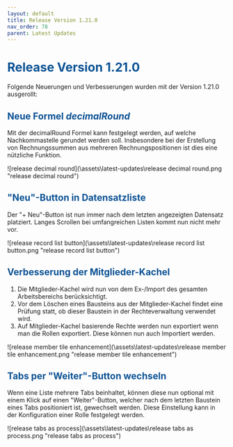 ```yaml
---
layout: default
title: Release Version 1.21.0
nav_order: 78
parent: Latest Updates
---
```


# <span style="color:#0b5394">**Release Version 1.21.0**</span>

Folgende Neuerungen und Verbesserungen wurden mit der Version 1.21.0 ausgerollt:

## <span style="color:#0b5394">**Neue Formel *decimalRound***</span>


Mit der decimalRound Formel kann festgelegt werden, auf welche Nachkommastelle gerundet werden soll. Insbesondere bei der Erstellung von Rechnungssummen aus mehreren Rechnungspositionen ist dies eine nützliche Funktion.

![release decimal round](\assets\latest-updates\release decimal round.png "release decimal round")
## <span style="color:#0b5394">**"Neu"-Button in Datensatzliste**</span>


Der "+ Neu"-Button ist nun immer nach dem letzten angezeigten Datensatz platziert. Langes Scrollen bei umfangreichen Listen kommt nun nicht mehr vor.

![release record list button](\assets\latest-updates\release record list button.png "release record list button")
## <span style="color:#0b5394">**Verbesserung der Mitglieder-Kachel**</span>


1. Die Mitglieder-Kachel wird nun von dem Ex-/Import des gesamten Arbeitsbereichs berücksichtigt.
2. Vor dem Löschen eines Bausteins aus der Mitglieder-Kachel findet eine Prüfung statt, ob dieser Baustein in der Rechteverwaltung verwendet wird.
3.  Auf Mitglieder-Kachel basierende Rechte werden nun exportiert wenn man die Rollen exportiert. Diese können nun auch Importiert werden.

![release member tile enhancement](\assets\latest-updates\release member tile enhancement.png "release member tile enhancement")
## <span style="color:#0b5394">**Tabs per "Weiter"-Button wechseln**</span>


Wenn eine Liste mehrere Tabs beinhaltet, können diese nun optional mit einem Klick auf einen "Weiter"-Button, welcher nach dem letzten Baustein eines Tabs positioniert ist, gewechselt werden. Diese Einstellung kann in der Konfiguration einer Rolle festgelegt werden.

![release tabs as process](\assets\latest-updates\release tabs as process.png "release tabs as process")
